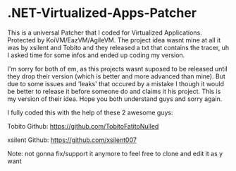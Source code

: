 # .NET-Virtualized-Apps-Patcher

This is a universal Patcher that I coded for Virtualized Applications. Protected by KoiVM/EazVM/AgileVM.
The project idea wasnt mine at all it was by xsilent and Tobito and they released a txt that contains the tracer, uh I asked time for some infos and ended up coding my version.

I'm sorry for both of em, as this projects wasnt suposed to be released until they drop their version (which is better and more advanced than mine). But due to some issues and 'leaks' that occured by a mistake I though it would be better to release it before someone do and claims it his project. This is my version of their idea. Hope you both understand guys and sorry again.


I fully coded this with the help of these 2 awesome guys:


Tobito Github: https://github.com/TobitoFatitoNulled

xsilent Github: https://github.com/xsilent007


Note: not gonna fix/support it anymore to feel free to clone and edit it as y want


